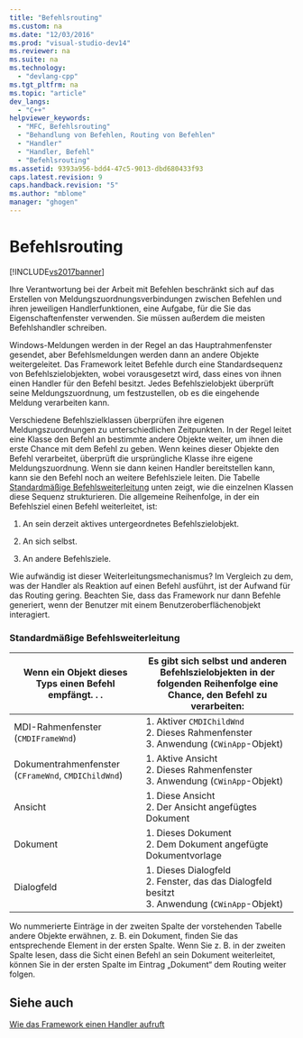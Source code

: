 ```yaml
---
title: "Befehlsrouting"
ms.custom: na
ms.date: "12/03/2016"
ms.prod: "visual-studio-dev14"
ms.reviewer: na
ms.suite: na
ms.technology: 
  - "devlang-cpp"
ms.tgt_pltfrm: na
ms.topic: "article"
dev_langs: 
  - "C++"
helpviewer_keywords: 
  - "MFC, Befehlsrouting"
  - "Behandlung von Befehlen, Routing von Befehlen"
  - "Handler"
  - "Handler, Befehl"
  - "Befehlsrouting"
ms.assetid: 9393a956-bdd4-47c5-9013-dbd680433f93
caps.latest.revision: 9
caps.handback.revision: "5"
ms.author: "mblome"
manager: "ghogen"
---
```

# Befehlsrouting
[!INCLUDE[vs2017banner](../assembler/inline/includes/vs2017banner.md)]

Ihre Verantwortung bei der Arbeit mit Befehlen beschränkt sich auf das Erstellen von Meldungszuordnungsverbindungen zwischen Befehlen und ihren jeweiligen Handlerfunktionen, eine Aufgabe, für die Sie das Eigenschaftenfenster verwenden. Sie müssen außerdem die meisten Befehlshandler schreiben.  
  
 Windows\-Meldungen werden in der Regel an das Hauptrahmenfenster gesendet, aber Befehlsmeldungen werden dann an andere Objekte weitergeleitet. Das Framework leitet Befehle durch eine Standardsequenz von Befehlszielobjekten, wobei vorausgesetzt wird, dass eines von ihnen einen Handler für den Befehl besitzt. Jedes Befehlszielobjekt überprüft seine Meldungszuordnung, um festzustellen, ob es die eingehende Meldung verarbeiten kann.  
  
 Verschiedene Befehlszielklassen überprüfen ihre eigenen Meldungszuordnungen zu unterschiedlichen Zeitpunkten. In der Regel leitet eine Klasse den Befehl an bestimmte andere Objekte weiter, um ihnen die erste Chance mit dem Befehl zu geben. Wenn keines dieser Objekte den Befehl verarbeitet, überprüft die ursprüngliche Klasse ihre eigene Meldungszuordnung. Wenn sie dann keinen Handler bereitstellen kann, kann sie den Befehl noch an weitere Befehlsziele leiten. Die Tabelle [Standardmäßige Befehlsweiterleitung](#_core_standard_command_route) unten zeigt, wie die einzelnen Klassen diese Sequenz strukturieren. Die allgemeine Reihenfolge, in der ein Befehlsziel einen Befehl weiterleitet, ist:  
  
1.  An sein derzeit aktives untergeordnetes Befehlszielobjekt.  
  
2.  An sich selbst.  
  
3.  An andere Befehlsziele.  
  
 Wie aufwändig ist dieser Weiterleitungsmechanismus? Im Vergleich zu dem, was der Handler als Reaktion auf einen Befehl ausführt, ist der Aufwand für das Routing gering. Beachten Sie, dass das Framework nur dann Befehle generiert, wenn der Benutzer mit einem Benutzeroberflächenobjekt interagiert.  
  
### Standardmäßige Befehlsweiterleitung  
  
|Wenn ein Objekt dieses Typs einen Befehl empfängt. . .|Es gibt sich selbst und anderen Befehlszielobjekten in der folgenden Reihenfolge eine Chance, den Befehl zu verarbeiten:|  
|------------------------------------------------------------|------------------------------------------------------------------------------------------------------------------------------|  
|MDI\-Rahmenfenster \(`CMDIFrameWnd`\)|1.  Aktiver `CMDIChildWnd`<br />2.  Dieses Rahmenfenster<br />3.  Anwendung \(`CWinApp`\-Objekt\)|  
|Dokumentrahmenfenster \(`CFrameWnd`, `CMDIChildWnd`\)|1.  Aktive Ansicht<br />2.  Dieses Rahmenfenster<br />3.  Anwendung \(`CWinApp`\-Objekt\)|  
|Ansicht|1.  Diese Ansicht<br />2.  Der Ansicht angefügtes Dokument|  
|Dokument|1.  Dieses Dokument<br />2.  Dem Dokument angefügte Dokumentvorlage|  
|Dialogfeld|1.  Dieses Dialogfeld<br />2.  Fenster, das das Dialogfeld besitzt<br />3.  Anwendung \(`CWinApp`\-Objekt\)|  
  
 Wo nummerierte Einträge in der zweiten Spalte der vorstehenden Tabelle andere Objekte erwähnen, z. B. ein Dokument, finden Sie das entsprechende Element in der ersten Spalte. Wenn Sie z. B. in der zweiten Spalte lesen, dass die Sicht einen Befehl an sein Dokument weiterleitet, können Sie in der ersten Spalte im Eintrag „Dokument“ dem Routing weiter folgen.  
  
## Siehe auch  
 [Wie das Framework einen Handler aufruft](../mfc/how-the-framework-calls-a-handler.md)